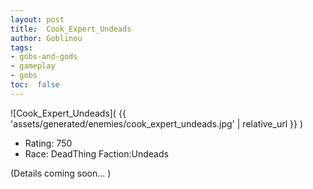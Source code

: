 ```yaml
---
layout: post
title:  Cook_Expert_Undeads
author: Goblinou
tags:
- gobs-and-gods
- gameplay
- gobs
toc:  false
---
```


![Cook_Expert_Undeads]( {{ 'assets/generated/enemies/cook_expert_undeads.jpg' | relative_url }} )
- Rating: 750
- Race: DeadThing  Faction:Undeads

(Details coming soon... )